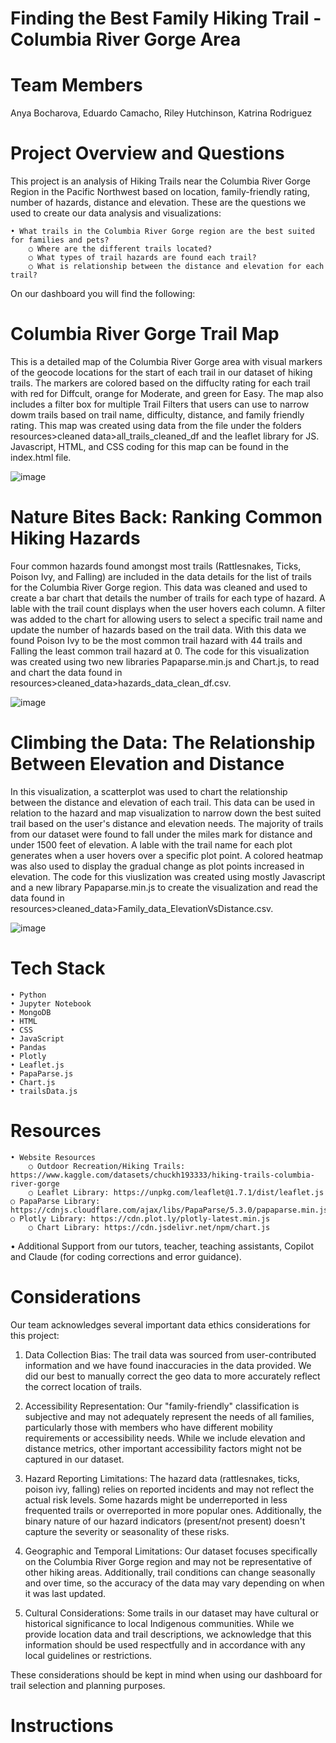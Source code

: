 # Finding the Best Family Hiking Trail - Columbia River Gorge Area

# Team Members
Anya Bocharova,
Eduardo Camacho,
Riley Hutchinson,
Katrina Rodriguez

# Project Overview and Questions
This project is an analysis of Hiking Trails near the Columbia River Gorge Region in the Pacific Northwest based on location, family-friendly rating, number of hazards, distance and elevation. These are the questions we used to create our data analysis and visualizations:

    • What trails in the Columbia River Gorge region are the best suited for families and pets?
        ○ Where are the different trails located? 
        ○ What types of trail hazards are found each trail?
        ○ What is relationship between the distance and elevation for each trail?

On our dashboard you will find the following:

# Columbia River Gorge Trail Map
This is a detailed map of the Columbia River Gorge area with visual markers of the geocode locations for the start of each trail in our dataset of hiking trails. The markers are colored based on the diffuclty rating for each trail with red for Diffcult, orange for Moderate, and green for Easy. The map also includes a filter box for multiple Trail Filters that users can use to narrow dowm trails based on trail name, difficulty, distance, and family friendly rating. This map was created using data from the file under the folders resources>cleaned data>all_trails_cleaned_df and the leaflet library for JS. Javascript, HTML, and CSS coding for this map can be found in the index.html file. 

![image](https://github.com/user-attachments/assets/39fa4ba9-5c73-4c34-8db7-1d6587738af9)

# Nature Bites Back: Ranking Common Hiking Hazards
Four common hazards found amongst most trails (Rattlesnakes, Ticks, Poison Ivy, and Falling) are included in the data details for the list of trails for the Columbia River Gorge region. This data was cleaned and used to create a bar chart that details the number of trails for each type of hazard. A lable with the trail count displays when the user hovers each column. A filter was added to the chart for allowing users to select a specific trail name and update the number of hazards based on the trail data. With this data we found Poison Ivy to be the most common trail hazard with 44 trails and Falling the least common trail hazard at 0. The code for this visualization was created using two new libraries Papaparse.min.js and Chart.js, to read and chart the data found in resources>cleaned_data>hazards_data_clean_df.csv.

![image](https://github.com/user-attachments/assets/d60a637c-849f-484c-bfe5-96170151c5ea)

# Climbing the Data: The Relationship Between Elevation and Distance
In this visualization, a scatterplot was used to chart the relationship between the distance and elevation of each trail. This data can be used in relation to the hazard and map visualization to narrow down the best suited trail based on the user's distance and elevation needs. The majority of trails from our dataset were found to fall under the  miles mark for distance and under 1500 feet of elevation. A lable with the trail name for each plot generates when a user hovers over a specific plot point. A colored heatmap was also used to display the gradual change as plot points increased in elevation. The code for this viuslization was created using mostly Javascript and a new library Papaparse.min.js to create the visualization and read the data found in resources>cleaned_data>Family_data_ElevationVsDistance.csv.

![image](https://github.com/user-attachments/assets/bb9ef5fd-0e53-4643-934e-31e8e71aa777)

# Tech Stack
	• Python
	• Jupyter Notebook
	• MongoDB
	• HTML
	• CSS
	• JavaScript
	• Pandas
 	• Plotly
	• Leaflet.js
	• PapaParse.js
	• Chart.js
   	• trailsData.js
       
# Resources

    • Website Resources
        ○ Outdoor Recreation/Hiking Trails: https://www.kaggle.com/datasets/chuckh193333/hiking-trails-columbia-river-gorge 
        ○ Leaflet Library: https://unpkg.com/leaflet@1.7.1/dist/leaflet.js
	○ PapaParse Library: https://cdnjs.cloudflare.com/ajax/libs/PapaParse/5.3.0/papaparse.min.js
 	○ Plotly Library: https://cdn.plot.ly/plotly-latest.min.js
        ○ Chart Library: https://cdn.jsdelivr.net/npm/chart.js
	
• Additional Support from our tutors, teacher, teaching assistants, Copilot and Claude (for coding corrections and error guidance).

# Considerations


Our team acknowledges several important data ethics considerations for this project:

1. Data Collection Bias: The trail data was sourced from user-contributed information and we have found inaccuracies in the data provided. We did our best to manually correct the geo data to more accurately reflect the correct location of trails.

2. Accessibility Representation: Our "family-friendly" classification is subjective and may not adequately represent the needs of all families, particularly those with members who have different mobility requirements or accessibility needs. While we include elevation and distance metrics, other important accessibility factors might not be captured in our dataset.

3. Hazard Reporting Limitations: The hazard data (rattlesnakes, ticks, poison ivy, falling) relies on reported incidents and may not reflect the actual risk levels. Some hazards might be underreported in less frequented trails or overreported in more popular ones. Additionally, the binary nature of our hazard indicators (present/not present) doesn't capture the severity or seasonality of these risks.

4. Geographic and Temporal Limitations: Our dataset focuses specifically on the Columbia River Gorge region and may not be representative of other hiking areas. Additionally, trail conditions can change seasonally and over time, so the accuracy of the data may vary depending on when it was last updated.

5. Cultural Considerations: Some trails in our dataset may have cultural or historical significance to local Indigenous communities. While we provide location data and trail descriptions, we acknowledge that this information should be used respectfully and in accordance with any local guidelines or restrictions.

These considerations should be kept in mind when using our dashboard for trail selection and planning purposes.

# Instructions
